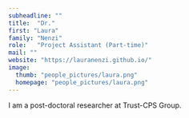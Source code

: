 ```yaml
---
subheadline: ""
title:  "Dr."
first: "Laura"
family: "Nenzi"
role:   "Project Assistant (Part-time)"
mail: ""
website: "https://lauranenzi.github.io/"
image:
  thumb: "people_pictures/laura.png"
  homepage: "people_pictures/laura.png"
---
```


<!--more-->

I am a post-doctoral researcher at Trust-CPS Group.

